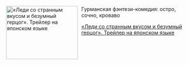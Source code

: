<!--2025-08-11 23:00:16-->
<div class="yb">
  <div class="rss kino_kino"><a href="https://www.kino-teatr.ru/video/52225/" title="«Леди со странным вкусом и безумный герцог». Трейлер на японском языке"><img src="https://www.kino-teatr.ru/video/5/2/52225/poster.jpg" width="196" height="147" align="left" hspace="5" style="margin: 0px 10px 0px 5px" alt="«Леди со странным вкусом и безумный герцог». Трейлер на японском языке"/></a>Гурманская фэнтези-комедия: остро, сочно, кроваво <p class="titl"><a href="https://www.kino-teatr.ru/video/52225/">«Леди со странным вкусом и безумный герцог». Трейлер на японском языке</a></p></div>
</div>
